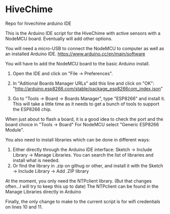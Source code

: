 # HiveChime
Repo for hivechime arduino IDE


This is the Arduino IDE script for the HiveChime with active sensors with a NodeMCU board. 
Eventually will add other options.

You will need a micro-USB to connect the NodeMCU to computer as well as an installed Arduino IDE.
https://www.arduino.cc/en/main/software

You will have to add the NodeMCU board to the basic Arduino install.
1. Open the IDE and click on "File -> Preferences".

2. In  "Aditional Boards Manager URLs" add this line and click on "OK":
"http://arduino.esp8266.com/stable/package_esp8266com_index.json"

3. Go to "Tools -> Board -> Boards Manager", type "ESP8266" and install it. This will take a little time as it needs to get a bunch of tools to support the ESP8266 chip.


When just about to flash a board, it is a good idea to check the port and the board choice in "Tools -> Board" 
For NodeMCU select "Generic ESP8266 Module".

You also need to install libraries which can be done in different ways:
1. Either directly through the Arduino IDE interface: Sketch -> Include Library -> Manage Libraries. You can search the list of libraries and install what is needed.
2. Or find the library in .zip on githug or other, and install it with the Sketch -> Include Library -> Add .ZIP library

At the moment, you only need the NTPclient library. (But that changes often...I will try to keep this up to date)
The NTPclient can be found in the Manage Libraries directly in Arduino

Finally, the only change to make to the current script is for wifi credentials on lines 10 and 11.




